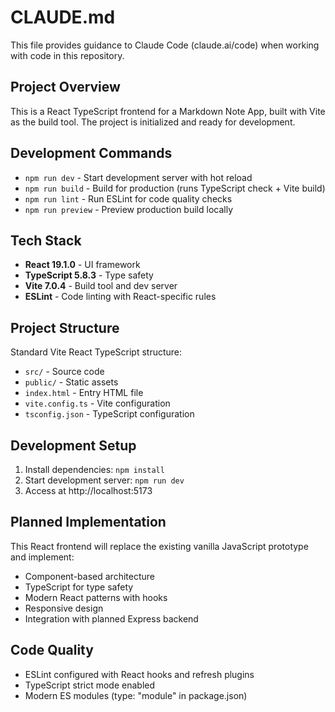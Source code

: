 # CLAUDE.md

This file provides guidance to Claude Code (claude.ai/code) when working with code in this repository.

## Project Overview

This is a React TypeScript frontend for a Markdown Note App, built with Vite as the build tool. The project is initialized and ready for development.

## Development Commands

- `npm run dev` - Start development server with hot reload
- `npm run build` - Build for production (runs TypeScript check + Vite build)
- `npm run lint` - Run ESLint for code quality checks
- `npm run preview` - Preview production build locally

## Tech Stack

- **React 19.1.0** - UI framework
- **TypeScript 5.8.3** - Type safety
- **Vite 7.0.4** - Build tool and dev server
- **ESLint** - Code linting with React-specific rules

## Project Structure

Standard Vite React TypeScript structure:
- `src/` - Source code
- `public/` - Static assets
- `index.html` - Entry HTML file
- `vite.config.ts` - Vite configuration
- `tsconfig.json` - TypeScript configuration

## Development Setup

1. Install dependencies: `npm install`
2. Start development server: `npm run dev`
3. Access at http://localhost:5173

## Planned Implementation

This React frontend will replace the existing vanilla JavaScript prototype and implement:
- Component-based architecture
- TypeScript for type safety
- Modern React patterns with hooks
- Responsive design
- Integration with planned Express backend

## Code Quality

- ESLint configured with React hooks and refresh plugins
- TypeScript strict mode enabled
- Modern ES modules (type: "module" in package.json)